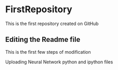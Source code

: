 # FirstRepository
This is the first repository created on GitHub
## Editing the Readme file
This is the first few steps of modification

Uploading Neural Network python and ipython files
